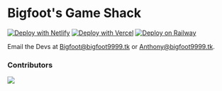# Bigfoot's Game Shack
[![Deploy with Netlify](https://www.netlify.com/img/deploy/button.svg)](https://app.netlify.com/start/deploy?repository=https://github.com/Bigfoot9999/website)
[![Deploy with Vercel](https://vercel.com/button)](https://vercel.com/new/clone?repository-url=https%3A%2F%2Fgithub.com%2FBigfoot9999%2Fwebsite)
[![Deploy on Railway](https://railway.app/button.svg)](https://railway.app/new/template?template=https://github.com/Bigfoot9999/website/)

Email the Devs at Bigfoot@bigfoot9999.tk or Anthony@bigfoot9999.tk.
### Contributors 
<img src="https://contrib.rocks/image?repo=bigfoot9999/website"/>


